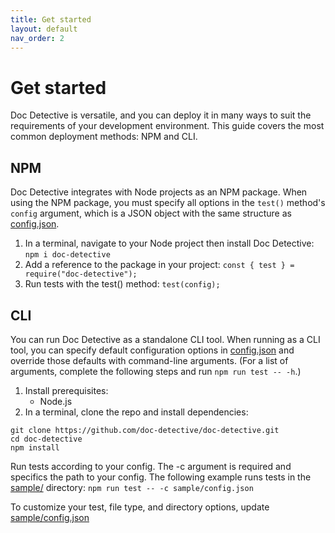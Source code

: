 ```yaml
---
title: Get started
layout: default
nav_order: 2
---
```


# Get started
Doc Detective is versatile, and you can deploy it in many ways to suit the requirements of your development environment. This guide covers the most common deployment methods: NPM and CLI.

## NPM
Doc Detective integrates with Node projects as an NPM package. When using the NPM package, you must specify all options in the `test()` method's `config` argument, which is a JSON object with the same structure as [config.json](https://github.com/doc-detective/doc-detective/blob/main/sample/config.json).

 1. In a terminal, navigate to your Node project then install Doc
    Detective: 
    `npm i doc-detective`
 2. Add a reference to the package in your project: 
    `const { test } = require("doc-detective");`
 3. Run tests with the test() method: 
    `test(config);`

## CLI
You can run Doc Detective as a standalone CLI tool. When running as a CLI tool, you can specify default configuration options in [config.json](https://github.com/doc-detective/doc-detective/blob/main/sample/config.json) and override those defaults with command-line arguments. (For a list of arguments, complete the following steps and run `npm run test -- -h`.)

 1. Install prerequisites:
     - Node.js
 2. In a terminal, clone the repo and install dependencies: 
```
git clone https://github.com/doc-detective/doc-detective.git
cd doc-detective 
npm install
```

Run tests according to your config. The -c argument is required and specifics the path to your config. The following example runs tests in the [sample/](https://github.com/doc-detective/doc-detective/tree/main/sample) directory:
`npm run test -- -c sample/config.json`

To customize your test, file type, and directory options, update [sample/config.json](https://github.com/doc-detective/doc-detective/blob/main/sample/config.json)
